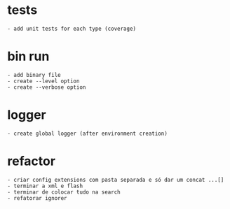 # tests
    - add unit tests for each type (coverage)

# bin run
    - add binary file
    - create --level option
    - create --verbose option

# logger
    - create global logger (after environment creation)

# refactor
    - criar config extensions com pasta separada e só dar um concat ...[]
    - terminar a xml e flash
    - terminar de colocar tudo na search
    - refatorar ignorer
